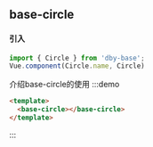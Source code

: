 <!--
注意：具有交互功能的说明文档，需要有<script></script>标签，在标签元素中定义需要导出的vue实例。
在:::demo ::: 代码块中定义的模版<template></template>会作为导出的vue实例的模版，但是在代码块中的<script></script>中的内容仅作为展示，需注意。
-->
<script>
export default {
  data () {
    return {
    }
  }
}
</script>
## base-circle
#### 引入 
```javascript
import { Circle } from 'dby-base';
Vue.component(Circle.name, Circle)
```
介绍base-circle的使用
:::demo
``` html
<template>
  <base-circle></base-circle>
</template>
```
:::
